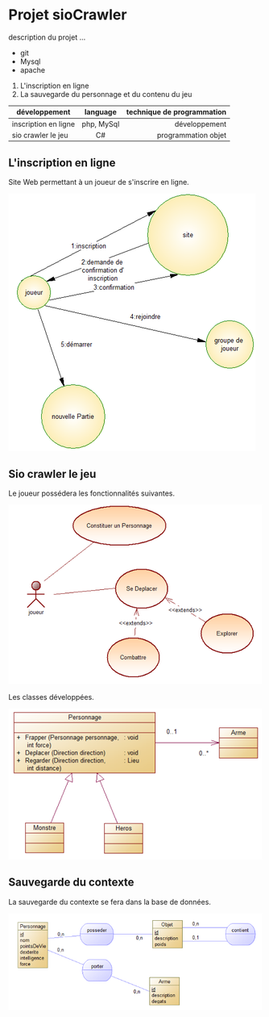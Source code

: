 # Projet sioCrawler #

description du projet ...

* git 
* Mysql
* apache

1. L'inscription en ligne
2. La sauvegarde du personnage et du contenu du jeu

|	développement	  |	language	| technique de programmation |
|---------------------|:-----------:|---------------------------:|
|inscription en ligne | php, MySql  |     développement          |    
|sio crawler le jeu   |  C#         | programmation objet        |


## L'inscription en ligne ##

Site Web permettant à un joueur de s'inscrire en ligne.

![acteurFluxInscription.PNG](https://github.com/stanislasveronical/sioCrawler/blob/master/images/acteurFluxInscription.PNG)


## Sio crawler le jeu ##

Le joueur possédera les fonctionnalités suivantes.

![useCasePersonnage.PNG](https://github.com/stanislasveronical/sioCrawler/blob/master/images/useCasePersonnage.PNG)

Les classes développées.

![diagrammeClassePersonnage.PNG](https://github.com/stanislasveronical/sioCrawler/blob/master/images/diagrammeClassePersonnage.PNG)

## Sauvegarde du contexte ##

La sauvegarde du contexte se fera dans la base de données.

![mcdSauvegarde.PNG](https://github.com/stanislasveronical/sioCrawler/blob/master/images/mcdSauvegarde.PNG)